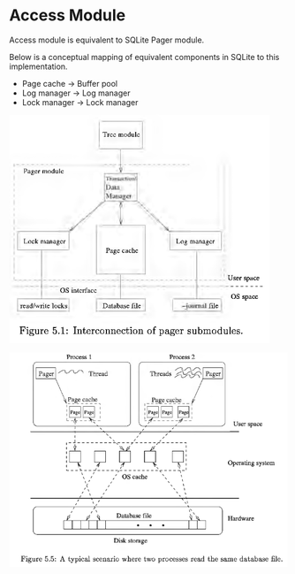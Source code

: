# Access Module

Access module is equivalent to SQLite Pager module.


Below is a conceptual mapping of equivalent components in SQLite to this implementation.
- Page cache -> Buffer pool
- Log manager -> Log manager
- Lock manager -> Lock manager


![PagerSubModuleInterconnection](PagerSubModuleInterconnection.png)


![pager with processes concurrent reads](pager_processes_concurrent_reads.png)